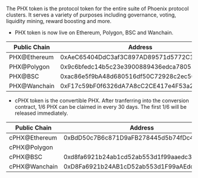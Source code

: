 
The PHX token is the protocol token for the entire suite of Phoenix protocol clusters. It serves a variety of purposes including governance, voting, liquidity mining, reward boosting and more.

+ PHX token is now live on Ethereum, Polygon, BSC and Wanchain.

|Public Chain |Address  |
| --- | --- |
| PHX@Ethereum  |  0xAeC65404DdC3af3C897AD89571d5772C1A695F22   |
| PHX@Polygon   | 0x9c6bfedc14b5c23e3900889436edca7805170f01|
| PHX@BSC    |   0xac86e5f9bA48d680516df50C72928c2ec50F3025  |
| PHX@Wanchain | 0xF17c59bF0f6326dA7A8cC2CE417e4F53a26707bd   |


+ cPHX token is the convertible PHX. After tranferring into the conversion contract, 1/6 PHX can be claimed in every 30 days. The first 1/6 will be released immediately.

|Public Chain |Address  |
| --- | --- |
| cPHX@Ethereum  |  0xBdD50c7B6c871D9aFB278445d5b74fDc4705a234  |
| cPHX@Polygon |  | 
| cPHX@BSC    |   0xd8fa6921b24ab1cd52ab553d1f99aaedc321e562  |
| cPHX@Wanchain | 0xD8Fa6921b24AB1cD52ab553d1F99aAEdc321e562   |








